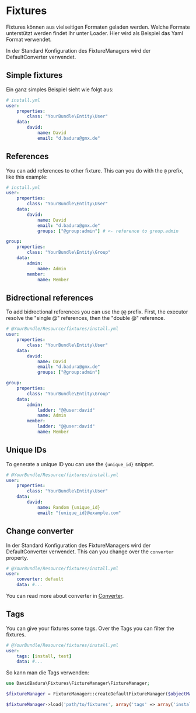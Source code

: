 Fixtures
========

Fixtures können aus vielseitigen Formaten geladen werden.
Welche Formate unterstützt werden findet Ihr unter Loader.
Hier wird als Beispiel das Yaml Format verwendet.

In der Standard Konfiguration des FixtureManagers wird der DefaultConverter verwendet.

Simple fixtures
---------------

Ein ganz simples Beispiel sieht wie folgt aus:

``` yaml
# install.yml
user:
    properties:
        class: "YourBundle\Entity\User"
    data:
        david:
            name: David
            email: "d.badura@gmx.de"
```

References
----------

You can add references to other fixture.
This can you do with the `@` prefix, like this example:

``` yaml
# install.yml
user:
    properties:
        class: "YourBundle\Entity\User"
    data:
        david:
            name: David
            email: "d.badura@gmx.de"
            groups: ["@group:admin"] # <- reference to group.admin

group:
    properties:
        class: "YourBundle\Entity\Group"
    data:
        admin:
            name: Admin
        member:
            name: Member
```

Bidrectional references
-----------------------

To add bidrectional references you can use the `@@` prefix.
First, the executor resolve the "single @" references,
then the "double @" reference.

``` yaml
# @YourBundle/Resource/fixtures/install.yml
user:
    properties:
        class: "YourBundle\Entity\User"
    data:
        david:
            name: David
            email: "d.badura@gmx.de"
            groups: ["@group:admin"]

group:
    properties:
        class: "YourBundle\Entity\Group"
    data:
        admin:
            ladder: "@@user:david"
            name: Admin
        member:
            ladder: "@@user:david"
            name: Member
```

Unique IDs
----------

To generate a unique ID you can use the `{unique_id}` snippet.

``` yaml
# @YourBundle/Resource/fixtures/install.yml
user:
    properties:
        class: "YourBundle\Entity\User"
    data:
        david:
            name: Random {unique_id}
            email: "{unique_id}@example.com"
```

Change converter
----------------


In der Standard Konfiguration des FixtureManagers wird der DefaultConverter verwendet.
This can you change over the `converter` property.

``` yaml
# @YourBundle/Resource/fixtures/install.yml
user:
    converter: default
    data: #...
```

You can read more about converter in [Converter](converter.md).

Tags
----

You can give your fixtures some tags.
Over the Tags you can filter the fixtures.

``` yaml
# @YourBundle/Resource/fixtures/install.yml
user:
    tags: [install, test]
    data: #...
```

So kann man die Tags verwenden:

``` php
use DavidBadura\Fixtures\FixtureManager\FixtureManager;

$fixtureManager = FixtureManager::createDefaultFixtureManager($objectManager);

$fixtureManager->load('path/to/fixtures', array('tags' => array('install')));
```